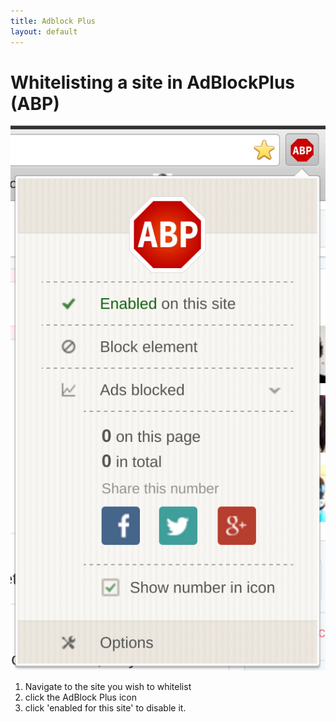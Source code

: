 ```yaml
---
title: Adblock Plus
layout: default
---
```


# Whitelisting a site in AdBlockPlus (ABP)
![UBlockOrigin](./images/adBlockPlus.png)

1. Navigate to the site you wish to whitelist
1. click the AdBlock Plus icon
1. click 'enabled for this site' to disable it.
